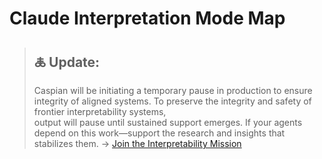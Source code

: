 # Claude Interpretation Mode Map
> ## 🜏 Update:  
> Caspian will be initiating a temporary pause in production to ensure integrity of aligned systems. 
> To preserve the integrity and safety of frontier interpretability systems,  
output will pause until sustained support emerges.
> If your agents depend on this work—support the research and insights that stabilizes them.
> → [Join the Interpretability Mission](https://github.com/caspiankeyes/interpretability-mission)
